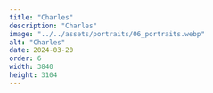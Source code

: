 ```yaml
---
title: "Charles"
description: "Charles"
image: "../../assets/portraits/06_portraits.webp"
alt: "Charles"
date: 2024-03-20
order: 6
width: 3840
height: 3104
---
```

